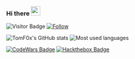 ### Hi there <img src="https://media.giphy.com/media/hvRJCLFzcasrR4ia7z/giphy.gif" width="25px">
![Visitor Badge](https://visitor-badge.laobi.icu/badge?page_id=TomF0x.TomF0x)
[![Follow](https://img.shields.io/github/followers/TomF0x?label=Follow&style=social)](https://github.com/TomF0x)

![TomF0x's GitHub stats](https://github-readme-stats.vercel.app/api?username=TomF0x&count_private=true&show_icons=true&theme=radical) ![Most used languages](https://github-readme-stats.vercel.app/api/top-langs/?username=TomF0x&theme=radical&count_private=true)

[![CodeWars Badge](https://www.codewars.com/users/TomF0x/badges/micro)](https://www.codewars.com/users/TomF0x)
[![Hackthebox Badge](http://www.hackthebox.eu/badge/image/329465)](https://app.hackthebox.com/profile/329465)
